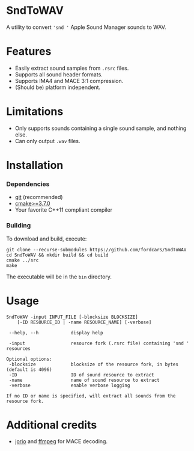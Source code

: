 # SndToWAV
A utility to convert `'snd '` Apple Sound Manager sounds to WAV.

# Features
* Easily extract sound samples from `.rsrc` files.
* Supports all sound header formats.
* Supports IMA4 and MACE 3:1 compression.
* (Should be) platform independent.

# Limitations
* Only supports sounds containing a single sound sample, and nothing else.
* Can only output `.wav` files.

# Installation
### Dependencies
* [git](https://git-scm.com/downloads) (recommended)
* [cmake>=3.7.0](https://cmake.org/download/)
* Your favorite C++11 compliant compiler

### Building
To download and build, execute:

    git clone --recurse-submodules https://github.com/fordcars/SndToWAV
    cd SndToWAV && mkdir build && cd build
    cmake ../src
    make

The executable will be in the `bin` directory.

# Usage

    SndToWAV -input INPUT_FILE [-blocksize BLOCKSIZE]
        [-ID RESOURCE_ID | -name RESOURCE_NAME] [-verbose]
        
     --help, --h            display help

     -input                 resource fork (.rsrc file) containing 'snd ' resources

    Optional options:
     -blocksize             blocksize of the resource fork, in bytes (default is 4096)
     -ID                    ID of sound resource to extract
     -name                  name of sound resource to extract
     -verbose               enable verbose logging

    If no ID or name is specified, will extract all sounds from the resource fork.

# Additional credits
* [jorio](https://github.com/jorio) and [ffmpeg](https://ffmpeg.org/) for MACE decoding.
